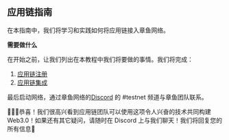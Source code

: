 ## 应用链指南

在本指南中，我们将学习和实践如何将应用链接入章鱼网络。

**需要做什么**

在开始之前，让我们列出在本教程中我们将要做的事情。我们将完成：

1. [应用链注册](./register.md)
2. [应用链集成](./integrate.md)


最后启动网络，通过章鱼网络的[Discord](https://discord.gg/6GTJBkZA9Q) 的 #testnet 频道与章鱼团队联系。

🎉🎉🎉恭喜！我们很高兴看到应用链团队可以使用这项令人兴奋的技术共同构建 Web3.0！如果还有其它疑问，请随时在 Discord 上与我们聊天！我们将回复您的所有信息🤟